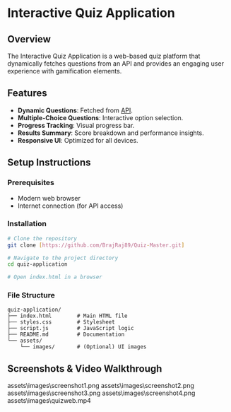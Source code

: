 # Interactive Quiz Application

## Overview
The Interactive Quiz Application is a web-based quiz platform that dynamically fetches questions from an API and provides an engaging user experience with gamification elements.

## Features
- **Dynamic Questions**: Fetched from [API](https://api.jsonserve.com/Uw5CrX).
- **Multiple-Choice Questions**: Interactive option selection.
- **Progress Tracking**: Visual progress bar.
- **Results Summary**: Score breakdown and performance insights.
- **Responsive UI**: Optimized for all devices.

## Setup Instructions
### Prerequisites
- Modern web browser
- Internet connection (for API access)

### Installation
```bash
# Clone the repository
git clone [https://github.com/BrajRaj89/Quiz-Master.git]

# Navigate to the project directory
cd quiz-application

# Open index.html in a browser
```

### File Structure
```
quiz-application/
├── index.html        # Main HTML file
├── styles.css        # Stylesheet
├── script.js         # JavaScript logic
├── README.md         # Documentation
└── assets/          
    └── images/       # (Optional) UI images
```

## Screenshots & Video Walkthrough
assets\images\screenshot1.png
assets\images\screenshot2.png
assets\images\screenshot3.png
assets\images\screenshot4.png
assets\images\quizweb.mp4


